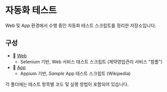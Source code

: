 
# 자동화 테스트
Web 및 App 환경에서 수행 중인 자동화 테스트 스크립트를 정리한 저장소입니다.

## 구성
- 📂 [Web](./Web)  
  - Selenium 기반, Web 서비스 테스트 스크립트 (제약영업관리 서비스 "팜플")  
- 📂 [App](./App)  
  - Appium 기반, *Sample* App 테스트 스크립트 (Wikipedia)

각 폴더에는 테스트 항목별 코드 및 실행 방법이 포함되어 있습니다.
